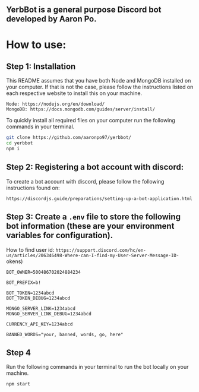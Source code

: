 ## YerbBot is a general purpose Discord bot developed by Aaron Po.

# How to use:

## Step 1: Installation

This README assumes that you have both Node and MongoDB installed on your computer. If that is not the case, please follow the instructions listed on each respective website to install this on your machine.

```
Node: https://nodejs.org/en/download/
MongoDB: https://docs.mongodb.com/guides/server/install/
```

To quickly install all required files on your computer run the following commands in your terminal.

```bash
git clone https://github.com/aaronpo97/yerbbot/
cd yerbbot
npm i
```

## Step 2: Registering a bot account with discord:

To create a bot account with discord, please follow the following instructions found on:

```
https://discordjs.guide/preparations/setting-up-a-bot-application.html
```

## Step 3: Create a `.env` file to store the following bot information (these are your environment variables for configuration).

How to find user id: `https://support.discord.com/hc/en-us/articles/206346498-Where-can-I-find-my-User-Server-Message-ID-`
okens)

```env
BOT_OWNER=500486702024884234

BOT_PREFIX=b!

BOT_TOKEN=1234abcd
BOT_TOKEN_DEBUG=1234abcd

MONGO_SERVER_LINK=1234abcd
MONGO_SERVER_LINK_DEBUG=1234abcd

CURRENCY_API_KEY=1234abcd

BANNED_WORDS="your, banned, words, go, here"
```

## Step 4

Run the following commands in your terminal to run the bot locally on your machine.

```bash
npm start
```
